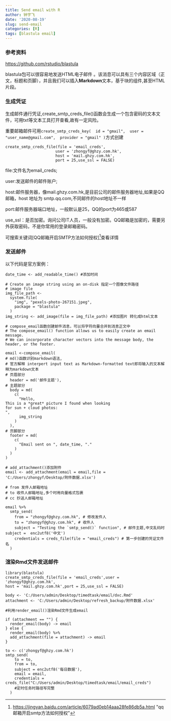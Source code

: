 ```yaml
---
title: Send email with R
author: 钟宇飞
date: '2020-08-19'
slug: send-email
categories: [R]
tags: [blastula email]
---
```




### 参考资料



<https://github.com/rstudio/blastula>

blastula包可以很容易地发送HTML电子邮件 。该消息可以具有三个内容区域（正文，标题和页脚），并且我们可以插入**Markdown**文本，基于块的组件,甚至HTML片段。



### 生成凭证

生成邮件通行凭证,create_smtp_creds_file()函数会生成一个包含密码的文本文件，可用txt等文本工具打开查看,故有一定风险。

重要邮箱邮件可用`create_smtp_creds_key(  id = "gmail",  user = "user_name@gmail.com",  provider = "gmail" )`方式创建

```
create_smtp_creds_file(file = 'email_creds',
                      user = 'zhongyf@ghzy.com.hk',
                      host = 'mail.ghzy.com.hk',
                      port = 25,use_ssl = FALSE)
```

file:文件名为email_creds;

user:发送邮件的邮件账户;

host:邮件服务器，像mail.ghzy.com.hk,是目前公司的邮件服务器地址,如果是QQ邮箱，host 地址为 smtp.qq.com,不同邮件的host地址不一样

port:邮件服务器端口地址，一般默认是25，QQ的port为465或587

use_ssl：是否加密。询问公司IT人员，一般没有加密。QQ邮箱是加密的，需要另外获取密码，不是你常用的登录邮箱密码。

可搜索关键词[QQ邮箱开启SMTP方法如何授权][^1]查看详情



### 发送邮件

以下代码是官方案例：

```
date_time <- add_readable_time() #添加时间

# Create an image string using an on-disk 指定一个图像文件路径
# image file
img_file_path <-
  system.file(
    "img", "pexels-photo-267151.jpeg",
    package = "blastula"
  )
img_string <- add_image(file = img_file_path) #添加图片 转化成html文本

# compose_email函数创建邮件消息，可以将字符向量合并到消息正文中
# The compose_email() function allows us to easily create an email message. 
# We can incorporate character vectors into the message body, the header, or the footer.

email <-compose_email(
# md()函数识别markdown语法,
# 官方解释 interpert input text as Markdown-formatted text即将输入的文本解释为markdown文本
# 页眉部分
  header = md('邮件主题'),
# 主题部分
  body = md( 
    c(
      "Hello,
This is a *great* picture I found when looking
for sun + cloud photos:
",
      img_string
    )
  ),
# 页脚部分
  footer = md(
    c(
      "Email sent on ", date_time, "."
    )
  )
)

# add_attachment()添加附件
email <- add_attachment(email = email,file = 'C:/Users/zhongyf/Desktop/附件数据.xlsx')

# from 发件人邮箱地址
# to 收件人邮箱地址,多个时用向量格式包裹
# cc 抄送人邮箱地址

email %>%
  smtp_send(
    from = "zhongyf@ghzy.com.hk", # 修改发件人
    to = "zhongyf@ghzy.com.hk", # 收件人
    subject = "Testing the `smtp_send()` function", # 邮件主题,中文乱码时  subject =  enc2utf8('中文')
    credentials = creds_file(file = "email_creds") # 第一步创建的凭证文件名
  )
```



### 渲染Rmd文件发送邮件

```
library(blastula)
create_smtp_creds_file(file = 'email_creds',user = 'zhongyf@ghzy.com.hk',
host = 'mail.ghzy.com.hk',port = 25,use_ssl = FALSE)

body <- 'C:/Users/admin/Desktop/timedtask/email/dxc.Rmd'
attachment <- 'C:/Users/admin/Desktop/refresh_backup/附件数据.xlsx'

#利用render_email()渲染Rmd文件生成email

if (attachment == "") {
  render_email(body) -> email
} else {
  render_email(body) %>% 
  add_attachment(file = attachment) -> email
}

to <- c('zhongyf@ghzy.com.hk')
smtp_send(
    to = to,
    from = to,
    subject = enc2utf8('每日数据'),
    email = email,
    credentials = creds_file("C:/Users/admin/Desktop/timedtask/email/email_creds") 
    #定时任务时路径写完整
  )
```



[^1]: https://jingyan.baidu.com/article/6079ad0eb14aaa28fe86db5a.html	"qq邮箱开启smtp方法如何授权"
